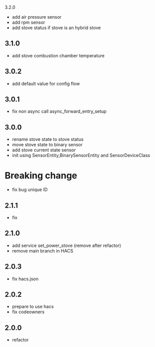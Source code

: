 3.2.0

- add air pressure sensor
- add rpm sensor
- add stove status if stove is an hybrid stove

3.1.0
----

- add stove combustion chamber temperature

3.0.2
----

- add default value for config flow

3.0.1
----

- fix non async call async_forward_entry_setup

3.0.0
----

- rename stove state to stove status
- move stove state to binary sensor
- add stove current state sensor
- init using SensorEntity,BinarySensorEntity and SensorDeviceClass
# Breaking change
- fix bug unique ID

2.1.1
-----

- fix

2.1.0
-----

- add service set_power_stove (remove after refactor)
- remove main branch in HACS

2.0.3
-----

- fix hacs.json

2.0.2
-----
- prepare to use hacs
- fix codeowners

2.0.0
-----

- refactor
